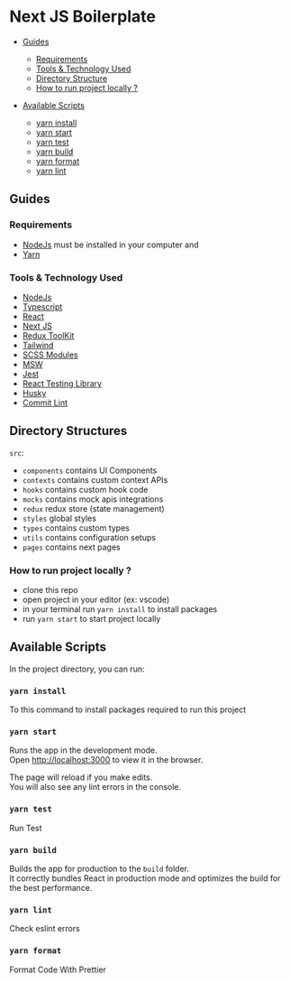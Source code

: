 # Next JS Boilerplate 

- [Guides](#guides)

  - [Requirements](#requirements)
  - [Tools & Technology Used](#tools--technology-used)
  - [Directory Structure](#directory-structures)
  - [How to run project locally ?](#how-to-run-project-locally)

- [Available Scripts](#available-scripts)
  - [yarn install](#yarn-install)
  - [yarn start](#yarn-start)
  - [yarn test](#yarn-test)
  - [yarn build](#yarn-build)
  - [yarn format](#yarn-format)
  - [yarn lint](#yarn-lint)

## Guides

### Requirements

- [NodeJs](https://nodejs.org/en/) must be installed in your computer and
- [Yarn](https://yarnpkg.com/getting-started/install)

### Tools & Technology Used

- [NodeJs](https://nodejs.org/en/)
- [Typescript](https://www.typescriptlang.org/docs/)
- [React](https://reactjs.org/docs/hooks-reference.html)
- [Next JS](https://nextjs.org/docs/getting-started)
- [Redux ToolKit](https://redux-toolkit.js.org/introduction/getting-started)
- [Tailwind](https://tailwindcss.com/docs/guides/create-react-app)
- [SCSS Modules](https://sass-lang.com/documentation/syntax)
- [MSW](https://mswjs.io/)
- [Jest](https://jestjs.io/docs/getting-started)
- [React Testing Library](https://testing-library.com/docs/react-testing-library/intro/)
- [Husky](https://github.com/typicode/husky)
- [Commit Lint](https://commitlint.js.org/#/)

## Directory Structures

`src`:

- `components` contains UI Components
- `contexts` contains custom context APIs
- `hooks` contains custom hook code
- `mocks` contains mock apis integrations
- `redux` redux store (state management)
- `styles` global styles
- `types` contains custom types
- `utils` contains configuration setups
- `pages` contains next pages

### How to run project locally ?

- clone this repo
- open project in your editor (ex: vscode)
- in your terminal run `yarn install` to install packages
- run `yarn start` to start project locally

## Available Scripts

In the project directory, you can run:

### `yarn install`

To this command to install packages required to run this project

### `yarn start`

Runs the app in the development mode.\
Open [http://localhost:3000](http://localhost:3000) to view it in the browser.

The page will reload if you make edits.\
You will also see any lint errors in the console.

### `yarn test`

Run Test

### `yarn build`

Builds the app for production to the `build` folder.\
It correctly bundles React in production mode and optimizes the build for the best performance.

### `yarn lint`

Check eslint errors

### `yarn format`

Format Code With Prettier
